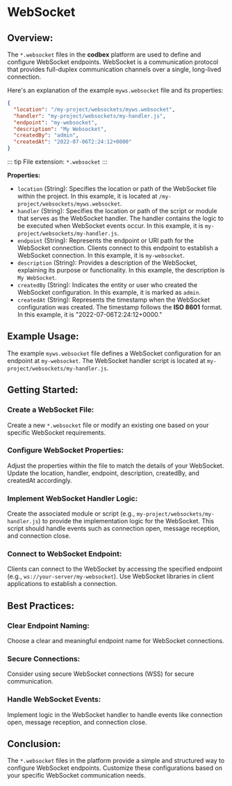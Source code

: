 # WebSocket

## Overview:

The `*.websocket` files in the __codbex__ platform are used to define and configure WebSocket endpoints. WebSocket is a communication protocol that provides full-duplex communication channels over a single, long-lived connection.

Here's an explanation of the example `myws.websocket` file and its properties:

```json
{
  "location": "/my-project/websockets/myws.websocket",
  "handler": "my-project/websockets/my-handler.js",
  "endpoint": "my-websocket",
  "description": "My Websocket",
  "createdBy": "admin",
  "createdAt": "2022-07-06T2:24:12+0000"
}
```

::: tip
File extension: `*.websocket`
:::

**Properties:**

* `location` (String): Specifies the location or path of the WebSocket file within the project. In this example, it is located at `/my-project/websockets/myws.websocket`.
* `handler` (String): Specifies the location or path of the script or module that serves as the WebSocket handler. The handler contains the logic to be executed when WebSocket events occur. In this example, it is `my-project/websockets/my-handler.js`.
* `endpoint` (String): Represents the endpoint or URI path for the WebSocket connection. Clients connect to this endpoint to establish a WebSocket connection. In this example, it is `my-websocket`.
* `description` (String): Provides a description of the WebSocket, explaining its purpose or functionality. In this example, the description is `My WebSocket`.
* `createdBy` (String): Indicates the entity or user who created the WebSocket configuration. In this example, it is marked as `admin`.
* `createdAt` (String): Represents the timestamp when the WebSocket configuration was created. The timestamp follows the **ISO 8601** format. In this example, it is "2022-07-06T2:24:12+0000."

## Example Usage:

The example `myws.websocket` file defines a WebSocket configuration for an endpoint at `my-websocket`. The WebSocket handler script is located at `my-project/websockets/my-handler.js`.

## Getting Started:

### Create a WebSocket File:

Create a new `*.websocket` file or modify an existing one based on your specific WebSocket requirements.

### Configure WebSocket Properties:

Adjust the properties within the file to match the details of your WebSocket. Update the location, handler, endpoint, description, createdBy, and createdAt accordingly.

### Implement WebSocket Handler Logic:

Create the associated module or script (e.g., `my-project/websockets/my-handler.js`) to provide the implementation logic for the WebSocket. This script should handle events such as connection open, message reception, and connection close.

### Connect to WebSocket Endpoint:

Clients can connect to the WebSocket by accessing the specified endpoint (e.g., `ws://your-server/my-websocket`). Use WebSocket libraries in client applications to establish a connection.

## Best Practices:

### Clear Endpoint Naming:

Choose a clear and meaningful endpoint name for WebSocket connections.

### Secure Connections:

Consider using secure WebSocket connections (WSS) for secure communication.

### Handle WebSocket Events:

Implement logic in the WebSocket handler to handle events like connection open, message reception, and connection close.

## Conclusion:

The `*.websocket` files in the platform provide a simple and structured way to configure WebSocket endpoints. Customize these configurations based on your specific WebSocket communication needs.